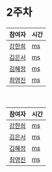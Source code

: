 # 2주차  
### 
|참여자|시간|
|---|---|
|[강한희](httpsgithub.kanghanhee)|[ ms]()|
|[김은서](httpsgithub.eunseo2)|[ ms]()|
|[김혜정](httpsgithub.hyejungg)|[ ms]()|  
|[최영진](httpsgithub.youngjinc)|[ ms]()|
 
<br>

###
|참여자|시간|
|---|---|
|[강한희](httpsgithub.kanghanhee)|[ ms]()|
|[김은서](httpsgithub.eunseo2)|[ ms]()|
|[김혜정](httpsgithub.hyejungg)|[ ms]()|  
|[최영진](httpsgithub.youngjinc)|[ ms]()|
